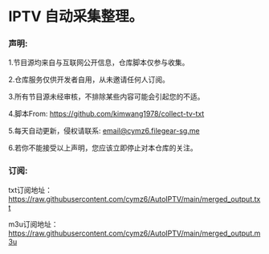 # IPTV 自动采集整理。
### 声明:

1.节目源均来自与互联网公开信息，仓库脚本仅参与收集。

2.仓库服务仅供开发者自用，从未邀请任何人订阅。

3.所有节目源未经审核，不排除某些内容可能会引起您的不适。

4.脚本From: https://github.com/kimwang1978/collect-tv-txt

5.每天自动更新，侵权请联系:  email@cymz6.filegear-sg.me

6.若你不能接受以上声明，您应该立即停止对本仓库的关注。

### 订阅:

txt订阅地址：https://raw.githubusercontent.com/cymz6/AutoIPTV/main/merged_output.txt

m3u订阅地址：https://raw.githubusercontent.com/cymz6/AutoIPTV/main/merged_output.m3u
